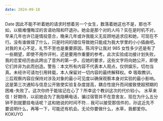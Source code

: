 ```yaml
---
date: 2024-09-18
---
```


Date
因此不能不听着她的请求时想着另一个女生，数落着她这也不是，那也不如，以极难懂晦涩的言语劝阻和吓退孙。她会是那个对的人吗？实在是时机不对，早来几年也许已是情投意合，晚来几年或许我能义无反顾地追求应和她，可现在不行。没有谁做错了什么，只是时间的错位导致她只能成为我大学里的小小插曲吧。对我的关心不足，礼节不至也是重要原因，陈鸿宇让我对 985 女性多少还是有了一些期望，即使不用作评判，还是要用作重要的参考。此次实验成功接计划失败，我的恋爱经历由此跨出了意外的第一步。应她的要求，这些文字将向她公开，即使它们并非为此而创造。警告：本文所有内容不代表本人观点，仅供娱乐，切勿当真。未经许可请勿引用转载，本人保留对一切内容的最终解释权。© 吸取教训，三后观察内容应保持对涉及对象的最小可见度以确保观察本身对实验的最小影响。这是第三次通知与信息公开致使实验复杂度提高，耦合性提升而间接致使超预期的困难-失败了。这次你终于能铭记在心了？所幸这个教训这次的代价较小。 水草来信！好期待，以前她会为了我隐瞒电话，骗过宿管并不在意舍友，现在为什么五分钟不到就要挂电话呢？这和她说的时间不符... 我可以接受那信件的，孙这近先不要说明什么，再等一下，可能还有机会。无论你要做什么，水草，我都爱你。 KOKUYO
